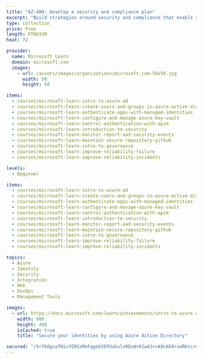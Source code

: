 ```yaml
---
title: "AZ-400: Develop a security and compliance plan"
excerpt: "Build strategies around security and compliance that enable you to authenticate and authorize your users, handle sensitive information, and enforce proper governance.\nTake this learning path to help prepare for Exam AZ-400: Designing and Implementing Microsoft DevOps Solutions."
type: collection
price: Free
length: PT8H31M
heat: 72

provider:
  name: Microsoft Learn
  domain: microsoft.com
  images:
    - url: /assets/images/organizations/microsoft.com-50x50.jpg
      width: 50
      height: 50

items:
  - courses/microsoft-learn-intro-to-azure-ad
  - courses/microsoft-learn-create-users-and-groups-in-azure-active-directory
  - courses/microsoft-learn-authenticate-apps-with-managed-identities
  - courses/microsoft-learn-configure-and-manage-azure-key-vault
  - courses/microsoft-learn-control-authentication-with-apim
  - courses/microsoft-learn-introduction-to-security
  - courses/microsoft-learn-monitor-report-aad-security-events
  - courses/microsoft-learn-maintain-secure-repository-github
  - courses/microsoft-learn-intro-to-governance
  - courses/microsoft-learn-improve-reliability-failure
  - courses/microsoft-learn-improve-reliability-incidents

levels:
  - Beginner

items:
  - courses/microsoft-learn-intro-to-azure-ad
  - courses/microsoft-learn-create-users-and-groups-in-azure-active-directory
  - courses/microsoft-learn-authenticate-apps-with-managed-identities
  - courses/microsoft-learn-configure-and-manage-azure-key-vault
  - courses/microsoft-learn-control-authentication-with-apim
  - courses/microsoft-learn-introduction-to-security
  - courses/microsoft-learn-monitor-report-aad-security-events
  - courses/microsoft-learn-maintain-secure-repository-github
  - courses/microsoft-learn-intro-to-governance
  - courses/microsoft-learn-improve-reliability-failure
  - courses/microsoft-learn-improve-reliability-incidents

topics:
  - Azure
  - Identity
  - Security
  - Integration
  - Web
  - DevOps
  - Management Tools

images:
  - url: https://docs.microsoft.com/learn/achievements/intro-to-azure-ad-social.png
    width: 800
    height: 400
    isCached: true
    title: "Secure your identities by using Azure Active Directory"

secured: "/XrfbOgsoTNiufQ9SxMnFqgeb3EPUabulxRDsWrK1wdJ+vA9LKk0rxeRKscrmqoyx/P0AUyktl2WoCoKm5NmyN2+1zec+z+THy0GTp34N5ptC/IHWPKUD18bpJWcA7n+iGZ/ilmjJjJOtx/sX4HZqIvUNUykUvskJIW8u9LcoJEpiNg/6wjEWWpO4PjNOJZv0K3K9MBUlW7Pvqo7kzbIifZvYBNwTr+HDTV4yZqEosj8GEmXMZ4NFNy+hfDEjM4STiEjvPtPz7s2tVkNDUK/anVfq9kPEngN3GozVcuoUa4Zl6YjCLVHb+21SVJAU4qXWE72IMGj8+cO3jol+bsn6Q==;3i9Ak0gSD4U+4FhM8XCDYQ=="
---
```


